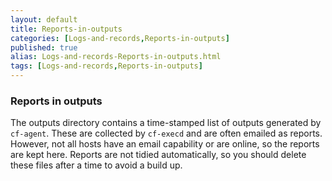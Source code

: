 ```yaml
---
layout: default
title: Reports-in-outputs
categories: [Logs-and-records,Reports-in-outputs]
published: true
alias: Logs-and-records-Reports-in-outputs.html
tags: [Logs-and-records,Reports-in-outputs]
---
```


### Reports in outputs

The outputs directory contains a time-stamped list of outputs generated
by `cf-agent`. These are collected by `cf-execd` and are often emailed
as reports. However, not all hosts have an email capability or are
online, so the reports are kept here. Reports are not tidied
automatically, so you should delete these files after a time to avoid a
build up.
